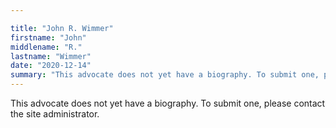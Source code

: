 ```yaml
---

title: "John R. Wimmer"
firstname: "John"
middlename: "R."
lastname: "Wimmer"
date: "2020-12-14"
summary: "This advocate does not yet have a biography. To submit one, please contact the site administrator."
---
```

This advocate does not yet have a biography. To submit one, please contact the site administrator.

